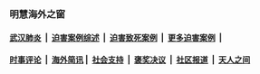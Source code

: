 
### 明慧海外之窗

####  [武汉肺炎](indexes/365.md?t=02271200) &nbsp;|&nbsp;  [迫害案例综述](indexes/328.md?t=02271200) &nbsp;|&nbsp; [迫害致死案例](indexes/277.md?t=02271200)  &nbsp;|&nbsp; [更多迫害案例](indexes/81.md?t=02271200)  &nbsp;|&nbsp; 
####  [时事评论](indexes/19.md?t=02271200) &nbsp;|&nbsp; [海外简讯](indexes/245.md?t=02271200)&nbsp;|&nbsp;  [社会支持](indexes/140.md?t=02271200) &nbsp;|&nbsp; [褒奖决议](indexes/282.md?t=02271200) &nbsp;|&nbsp; [社区报道](indexes/91.md?t=02271200)  &nbsp;|&nbsp; [天人之间](indexes/78.md?t=02271200) 

